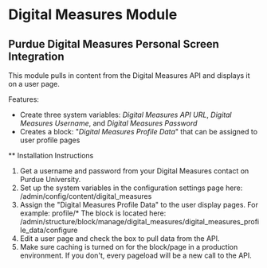 # Digital Measures Module
## Purdue Digital Measures Personal Screen Integration 

This module pulls in content from the Digital Measures API and displays it on a user page.

Features:
* Create three system variables: *Digital Measures API URL*, *Digital Measures Username*, and *Digital Measures Password*
* Creates a block: "*Digital Measures Profile Data*" that can be assigned to user profile pages

** Installation Instructions
1. Get a username and password from your Digital Measures contact on Purdue University.
1. Set up the system variables in the configuration settings page here: /admin/config/content/digital_measures
1. Assign the "Digital Measures Profile Data" to the user display pages. For example: profile/* The block is located here: /admin/structure/block/manage/digital_measures/digital_measures_profile_data/configure
1. Edit a user page and check the box to pull data from the API. 
1. Make sure caching is turned on for the block/page in a production environment. If you don't, every pageload will be a new call to the API.
